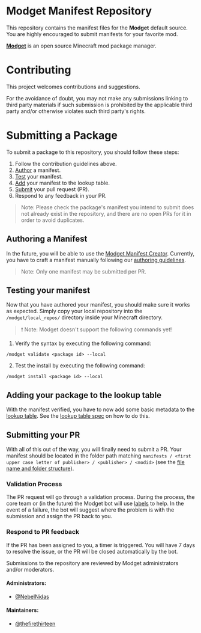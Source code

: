 # Modget Manifest Repository
This repository contains the manifest files for the **Modget** default source. You are highly encouraged to submit manifests for your favorite mod.

[**Modget**](https://github.com/ReviversMC/modget-minecraft) is an open source Minecraft mod package manager.



# Contributing
This project welcomes contributions and suggestions.

For the avoidance of doubt, you may not make any submissions linking to third party materials if such submission is prohibited by the applicable third party and/or otherwise violates such third party's rights.



# Submitting a Package
To submit a package to this repository, you should follow these steps:
1. Follow the contribution guidelines above.
2. [Author](#authoring-a-manifest) a manifest.
3. [Test](#testing-your-manifest) your manifest.
4. [Add](#adding-your-package-to-the-lookup-table) your manifest to the lookup table.
5. [Submit](#submitting-your-pr) your pull request (PR).
6. Respond to any feedback in your PR.

> Note: Please check the package's manifest you intend to submit does not already exist in the repository, and there are no open PRs for it in order to avoid duplicates.


## Authoring a Manifest
In the future, you will be able to use the [Modget Manifest Creator](https://github.com/ReviversMC/modget-create). Currently, you have to craft a manifest manually following our [authoring guidelines](AUTHORING_MANIFESTS.md).

> Note: Only one manifest may be submitted per PR.


## Testing your manifest
Now that you have authored your manifest, you should make sure it works as expected. Simply copy your local repository into the `/modget/local_repos/` directory inside your Minecraft directory.

> ❗ Note: Modget doesn't support the following commands yet!

1. Verify the syntax by executing the following command:
```
/modget validate <package id> --local
```

2. Test the install by executing the following command:
```
/modget install <package id> --local
```


## Adding your package to the lookup table
With the manifest verified, you have to now add some basic metadata to the [lookup table](./lookup-table.yaml). See the [lookup table spec](./doc/spec/lookup-table-spec.md) on how to do this.


## Submitting your PR
With all of this out of the way, you will finally need to submit a PR. Your manifest should be located in the folder path matching `manifests / <first upper case letter of publisher> / <publisher> / <modid>` (see the [file name and folder structure](./doc/spec/manifest-spec.md#file-names-and-folder-structure)).


### Validation Process
The PR request will go through a validation process. During the process, the core team or (in the future) the Modget bot will use [labels](https://docs.microsoft.com/windows/package-manager/package/winget-validation#pull-request-labels) to help. In the event of a failure, the bot will suggest where the problem is with the submission and assign the PR back to you.


### Respond to PR feedback
If the PR has been assigned to you, a timer is triggered. You will have 7 days to resolve the issue, or the PR will be closed automatically by the bot.

Submissions to the repository are reviewed by Modget administrators and/or moderators.

#### Administrators:
- [@NebelNidas](https://github.com/NebelNidas)

#### Maintainers:
- [@thefirethirteen](https://github.com/thefirethirteen)

